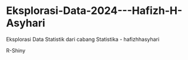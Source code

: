 # Eksplorasi-Data-2024---Hafizh-H-Asyhari
Eksplorasi Data Statistik dari cabang Statistika - hafizhhasyhari


R-Shiny 
